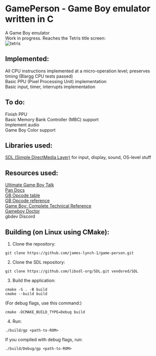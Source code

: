 # GamePerson - Game Boy emulator written in C
A Game Boy emulator  
Work in progress. Reaches the Tetris title screen:  
![tetris](https://github.com/user-attachments/assets/7062924b-db58-49ba-9d12-22de96daf4c3)  
## Implemented:
All CPU instructions implemented at a micro-operation level; preserves timing (Blargg CPU tests passed)  
Basic PPU (Pixel Processing Unit) implementation  
Basic input, timer, interrupts implementation  
## To do:
Finish PPU  
Basic Memory Bank Controller (MBC) support  
Implement audio  
Game Boy Color support  
## Libraries used:
[SDL (Simple DirectMedia Layer)](https://github.com/libsdl-org/SDL) for input, display, sound, OS-level stuff  
## Resources used:
[Ultimate Game Boy Talk](https://youtu.be/HyzD8pNlpwI)  
[Pan Docs](https://gbdev.io/pandocs)  
[GB Opcode table](https://gbdev.io/gb-opcodes/optables)  
[GB Opcode reference](https://rgbds.gbdev.io/docs/v0.9.3/gbz80.7)  
[Game Boy: Complete Technical Reference](https://gekkio.fi/files/gb-docs/gbctr.pdf)  
[Gameboy Doctor](https://github.com/robert/gameboy-doctor)  
gbdev Discord  
## Building (on Linux using CMake):
1. Clone the repository:  
```
git clone https://github.com/james-lynch-1/game-person.git
```
2. Clone the SDL repository:  
```
git clone https://github.com/libsdl-org/SDL.git vendored/SDL
```
3. Build the application:
```
cmake -S . -B build  
cmake --build build
```
(For debug flags, use this command:)
```
cmake -DCMAKE_BUILD_TYPE=Debug build
```
4. Run:
```
./build/gp <path-to-ROM>
```
If you compiled with debug flags, run:
```
./build/Debug/gp <path-to-ROM>
```
